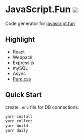 # JavaScript.Fun ![](https://github.com/im6/javascript-fun/workflows/build/badge.svg)

Code generator for [javascript.fun](https://www.javascript.fun/)

## Highlight

- React
- Webpack
- Express.js
- mySQL
- Async
- [Pure.css](https://purecss.io/)

## Quick Start

create `.env` file for DB connections.

```sh
yarn install
yarn collect
yarn build
yarn daily
```
